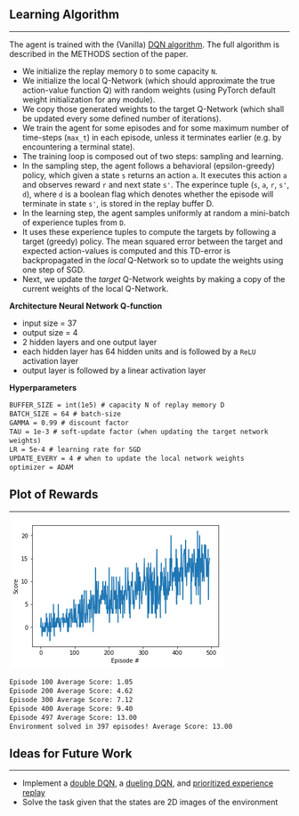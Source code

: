 
## Learning Algorithm

---

The agent is trained with the (Vanilla) [DQN algorithm](https://storage.googleapis.com/deepmind-media/dqn/DQNNaturePaper.pdf). The full algorithm is described in the METHODS section of the paper.
- We initialize the replay memory `D` to some capacity `N`.
- We initialize the local Q-Network (which should approximate the true action-value function Q) with random weights (using PyTorch default weight initialization for any module).
- We copy those generated weights to the target Q-Network (which shall be updated every some defined number of iterations).
- We train the agent for some episodes and for some maximum number of time-steps (`max_t`) in each episode, unless it terminates earlier (e.g. by encountering a terminal state).
- The training loop is composed out of two steps: sampling and learning.
- In the sampling step, the agent follows a behavioral (epsilon-greedy) policy, which given a state `s` returns an action `a`. It executes this action `a` and observes reward `r` and next state `s'`. The experince tuple (`s`, `a`, `r`, `s'`, `d`), where `d` is a boolean flag which denotes whether the episode will terminate in state `s'`, is stored in the replay buffer D.
- In the learning step, the agent samples uniformly at random a mini-batch of experience tuples from `D`.
- It uses these experience tuples to compute the targets by following a target (greedy) policy. The mean squared error between the target and expected action-values is computed and this TD-error is backpropagated in the *local* Q-Network so to update the weights using one step of SGD.
- Next, we update the *target* Q-Network weights by making a copy of the current weights of the local Q-Network.

**Architecture Neural Network Q-function**

- input size = 37
- output size = 4
- 2 hidden layers and one output layer
- each hidden layer has 64 hidden units and is followed by a `ReLU` activation layer
- output layer is followed by a linear activation layer

**Hyperparameters**

```
BUFFER_SIZE = int(1e5) # capacity N of replay memory D
BATCH_SIZE = 64 # batch-size
GAMMA = 0.99 # discount factor
TAU = 1e-3 # soft-update factor (when updating the target network weights) 
LR = 5e-4 # learning rate for SGD
UPDATE_EVERY = 4 # when to update the local network weights
optimizer = ADAM
```



## Plot of Rewards

---

![Scores](results/scores_training.png)

```
Episode 100	Average Score: 1.05
Episode 200	Average Score: 4.62
Episode 300	Average Score: 7.12
Episode 400	Average Score: 9.40
Episode 497	Average Score: 13.00
Environment solved in 397 episodes!	Average Score: 13.00
```

## Ideas for Future Work

---

- Implement a [double DQN](https://arxiv.org/abs/1509.06461), a [dueling DQN](https://arxiv.org/abs/1511.06581), and [prioritized experience replay](https://arxiv.org/abs/1511.05952)
- Solve the task given that the states are 2D images of the environment

